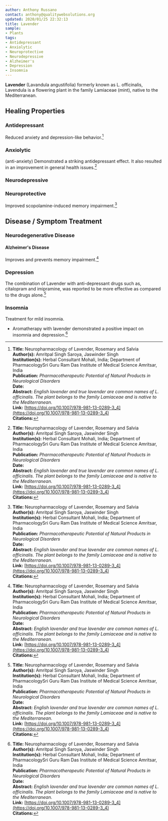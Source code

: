 ```yaml
---
author: Anthony Russano
contact: anthony@qualitywebsolutions.org
updated: 2020/01/25 22:32:13
title: Lavender
sample:
- Plants
tags:
- Antidepressant
- Anxiolytic
- Neuroprotective
- Neurodepressive
- Alzheimer's
- Depression
- Insomnia
---
```

**Lavender** (Lavandula angustifolia) formerly known as L. officinalis, Lavendula is a flowering plant in the family Lamiaceae (mint), native to the Mediterranean.

## Healing Properties

### Antidepressant

Reduced anxiety and depression-like behavior.[^1]

### Anxiolytic

(anti-anxiety) Demonstrated a striking antidepressant effect. It also  resulted  in  an  improvement  in  general  health  issues.[^1]

### Neurodepressive

### Neuroprotective

Improved scopolamine-induced memory impairment.[^1]

## Disease / Symptom Treatment

### Neurodegenerative Disease

#### Alzheimer's Disease

Improves and prevents memory impairment.[^1]

### Depression

The combination of Lavender with anti-depressant drugs such as, citalopram and imipramine, was reported to be more effective as compared to the drugs alone.[^1]

### Insomnia

Treatment for mild insomnia.

- Aromatherapy with lavender demonstrated a positive impact on insomnia and depression.[^1]

[^1]: **Title:** Neuropharmacology of Lavender, Rosemary and Salvia<br>**Author(s):** Amritpal Singh Saroya, Jaswinder Singh<br>**Institution(s):** Herbal Consultant Mohali, India; Department of PharmacologySri Guru Ram Das Institute of Medical Science Amritsar, India<br>**Publication:** <i>Pharmacotherapeutic Potential of Natural Products in Neurological Disorders</i><br>**Date:** <br>**Abstract:** <i>English lavender and true lavender are common names of L. officinalis. The plant belongs to the family Lamiaceae and is native to the Mediterranean.</i><br>**Link:** [https://doi.org/10.1007/978-981-13-0289-3_4](https://doi.org/10.1007/978-981-13-0289-3_4)<br>**Citations:**

[^5]: **Study Type:** Animal Study, Commentary, Human Study: In Vitro - In Vivo - In Silico, Human: Case Report, Meta Analysis, Review<br>**Title:** <br>**Author(s):**  <br>**Institution(s):** <br>**Publication:** <i> </i><br>**Date:** <br>**Abstract:** <i> </i><br>**Link:** [Source]()<br>**Citations:**